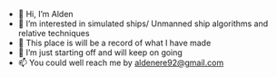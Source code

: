 - 👋 Hi, I’m Alden
- 👀 I’m interested in simulated ships/ Unmanned ship algorithms and relative techniques 
- 🌱 This place is will be a record of what I have made
- 💞️ I’m just starting off and will keep on going 
- 📫 You could well reach me by aldenere92@gmail.com

<!---
aldendmw/aldendmw is a ✨ special ✨ repository because its `README.md` (this file) appears on your GitHub profile.
You can click the Preview link to take a look at your changes.
--->
